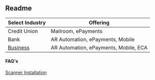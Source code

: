 ## Readme

Select Industry | Offering
------------ | -------------
Credit Union | Mailroom, ePayments
Bank | AR Automation, ePayments, Mobile
[Business](https://dadesystems.github.io/HelpDocumentation/Business_ManagePortalUsers.html) | AR Automation, ePayments, Mobile, ECA

#### FAQ's

[Scanner Installation](https://dadesystems.github.io/HelpDocumentation/ScannerInstallation.html)


